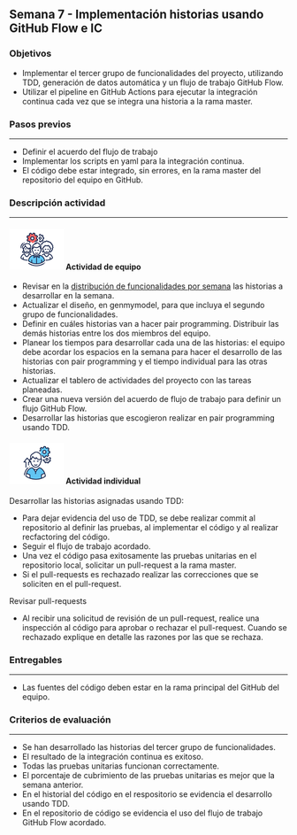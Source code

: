 ## Semana 7 - Implementación historias usando GitHub Flow e IC

### Objetivos

*   Implementar el tercer grupo de funcionalidades del proyecto, utilizando TDD, generación de datos automática y un flujo de trabajo GitHub Flow.
*   Utilizar el pipeline en GitHub Actions para ejecutar la integración continua cada vez que se integra una historia a la rama master.

### Pasos previos
---

*   Definir el acuerdo del flujo de trabajo
*   Implementar los scripts en yaml para la integración continua.
*   El código debe estar integrado, sin errores, en la rama master del repositorio del equipo en GitHub. 

### Descripción actividad
---

#### ![](./../../assets/images/grupo.png) Actividad de equipo


*   Revisar en la [distribución de funcionalidades por semana](./../semana5/MT1PEA-PlanDesarrolloHistorias202020.md) las historias a desarrollar en la semana.
*   Actualizar el diseño, en genmymodel, para que incluya el segundo grupo de funcionalidades. 
*   Definir en cuáles historias van a hacer pair programming. Distribuir las demás historias entre los dos miembros del equipo.
*   Planear los tiempos para desarrollar cada una de las historias: el equipo debe acordar los espacios en la semana para hacer el desarrollo de las historias con pair programming y el tiempo individual para las otras historias.
*   Actualizar el tablero de actividades del proyecto con las tareas planeadas.
*   Crear una nueva versión del acuerdo de flujo de trabajo para definir un flujo GitHub Flow.
*   Desarrollar las historias que escogieron realizar en pair programming usando TDD.


#### ![](./../../assets/images/individuo.png) Actividad individual

Desarrollar las historias asignadas usando TDD:

*    Para dejar evidencia del uso de TDD, se debe realizar commit al repositorio al definir las pruebas, al implementar el código y al realizar recfactoring del código.
*    Seguir el flujo de trabajo acordado.
*    Una vez el código  pasa exitosamente las pruebas unitarias en el repositorio local, solicitar un pull-request a la rama master.
*    Si el pull-requests es rechazado realizar las correcciones que se soliciten en el pull-request.

Revisar pull-requests

*    Al recibir una solicitud de revisión de un pull-request, realice una inspección al código para aprobar o rechazar el pull-request. Cuando se rechazado explique en detalle las razones por las que se rechaza.

### Entregables
---

*    Las fuentes del código deben estar en la rama principal del GitHub del equipo.


### Criterios de evaluación
---
* Se han desarrollado las historias del tercer grupo de funcionalidades.
* El resultado de la integración continua es exitoso.
* Todas las pruebas unitarias funcionan correctamente. 
* El porcentaje de cubrimiento de las pruebas unitarias es mejor que la semana anterior.
* En el historial del código en el respositorio se evidencia el desarrollo usando TDD.
* En el repositorio de código se evidencia el uso del flujo de trabajo GitHub Flow acordado.
